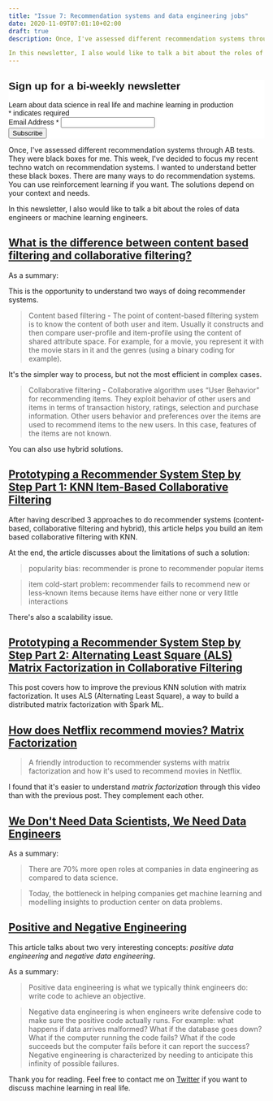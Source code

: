 ```yaml
---
title: "Issue 7: Recommendation systems and data engineering jobs"
date: 2020-11-09T07:01:10+02:00
draft: true
description: Once, I've assessed different recommendation systems through AB tests. They were black boxes for me. I've decided to focus my recent techno watch on recommendation systems. I wanted to understand better these black boxes. There are many ways to do recommendation systems. The solutions depend on your context and needs.

In this newsletter, I also would like to talk a bit about the roles of data engineers or machine learning engineers.
---
```


<!-- Begin Mailchimp Signup Form -->
<link href="//cdn-images.mailchimp.com/embedcode/classic-10_7.css" rel="stylesheet" type="text/css">
<style type="text/css">
	#mc_embed_signup{background:#fff; clear:left; font:14px Helvetica,Arial,sans-serif; }
	/* Add your own Mailchimp form style overrides in your site stylesheet or in this style block.
	   We recommend moving this block and the preceding CSS link to the HEAD of your HTML file. */
</style>
<div id="mc_embed_signup">
<form action="https://github.us7.list-manage.com/subscribe/post?u=2170356f90245aa31be7ff655&amp;id=aabf54b022" method="post" id="mc-embedded-subscribe-form" name="mc-embedded-subscribe-form" class="validate" target="_blank" novalidate>
    <div id="mc_embed_signup_scroll">
	<h2>Sign up for a bi-weekly newsletter</h2>
    <div>Learn about data science in real life and machine learning in production</div>
<div class="indicates-required"><span class="asterisk">*</span> indicates required</div>
<div class="mc-field-group">
	<label for="mce-EMAIL">Email Address  <span class="asterisk">*</span>
</label>
	<input type="email" value="" name="EMAIL" class="required email" id="mce-EMAIL">
</div>
	<div id="mce-responses" class="clear">
		<div class="response" id="mce-error-response" style="display:none"></div>
		<div class="response" id="mce-success-response" style="display:none"></div>
	</div>    <!-- real people should not fill this in and expect good things - do not remove this or risk form bot signups-->
    <div style="position: absolute; left: -5000px;" aria-hidden="true"><input type="text" name="b_2170356f90245aa31be7ff655_aabf54b022" tabindex="-1" value=""></div>
    <div class="clear"><input type="submit" value="Subscribe" name="subscribe" id="mc-embedded-subscribe" class="button"></div>
    </div>
</form>
</div>

Once, I've assessed different recommendation systems through AB tests. They were black boxes for me. This week, I've decided to focus my recent techno watch on recommendation systems. I wanted to understand better these black boxes. There are many ways to do recommendation systems. You can use reinforcement learning if you want. The solutions depend on your context and needs.

In this newsletter, I also would like to talk a bit about the roles of data engineers or machine learning engineers.

## [What is the difference between content based filtering and collaborative filtering?](https://www.quora.com/What-is-the-difference-between-content-based-filtering-and-collaborative-filtering)

As a summary:

This is the opportunity to understand two ways of doing recommender systems.

> Content based filtering - The point of content-based filtering system is to know the content of both user and item. Usually it constructs and then compare user-profile and item-profile using the content of shared attribute space. For example, for a movie, you represent it with the movie stars in it and the genres (using a binary coding for example).

It's the simpler way to process, but not the most efficient in complex cases.

> Collaborative filtering - Collaborative algorithm uses “User Behavior” for recommending items. They exploit behavior of other users and items in terms of transaction history, ratings, selection and purchase information. Other users behavior and preferences over the items are used to recommend items to the new users. In this case, features of the items are not known.

You can also use hybrid solutions.

## [Prototyping a Recommender System Step by Step Part 1: KNN Item-Based Collaborative Filtering](https://towardsdatascience.com/prototyping-a-recommender-system-step-by-step-part-1-knn-item-based-collaborative-filtering-637969614ea)

After having described 3 approaches to do recommender systems (content-based, collaborative filtering and hybrid), this article helps you build an item based collaborative filtering with KNN. 

At the end, the article discusses about the limitations of such a solution:

> popularity bias: recommender is prone to recommender popular items

> item cold-start problem: recommender fails to recommend new or less-known items because items have either none or very little interactions

There's also a scalability issue.

## [Prototyping a Recommender System Step by Step Part 2: Alternating Least Square (ALS) Matrix Factorization in Collaborative Filtering](https://towardsdatascience.com/prototyping-a-recommender-system-step-by-step-part-2-alternating-least-square-als-matrix-4a76c58714a1)

This post covers how to improve the previous KNN solution with matrix factorization. It uses ALS (Alternating Least Square), a way to build a distributed matrix factorization with Spark ML.

## [How does Netflix recommend movies? Matrix Factorization](https://www.youtube.com/watch?v=ZspR5PZemcs&t=229s)
> A friendly introduction to recommender systems with matrix factorization and how it's used to recommend movies in Netflix.

I found that it's easier to understand *matrix factorization* through this video than with the previous post. They complement each other.

## [We Don't Need Data Scientists, We Need Data Engineers](https://www.mihaileric.com/posts/we-need-data-engineers-not-data-scientists/)

As a summary:

> There are 70% more open roles at companies in data engineering as compared to data science.

> Today, the bottleneck in helping companies get machine learning and modelling insights to production center on data problems.

## [Positive and Negative Engineering](https://medium.com/the-prefect-blog/positive-and-negative-data-engineering-a02cb497583d)

This article talks about two very interesting concepts: *positive data engineering* and *negative data engineering*.
    
As a summary:
    
> Positive data engineering is what we typically think engineers do: write code to achieve an objective.
    
> Negative data engineering is when engineers write defensive code to make sure the positive code actually runs. For example: what happens if data arrives malformed? What if the database goes down? What if the computer running the code fails? What if the code succeeds but the computer fails before it can report the success? Negative engineering is characterized by needing to anticipate this infinity of possible failures.

Thank you for reading. Feel free to contact me on [Twitter](https://twitter.com/saby_nastasia) if you want to discuss machine learning in real life.
